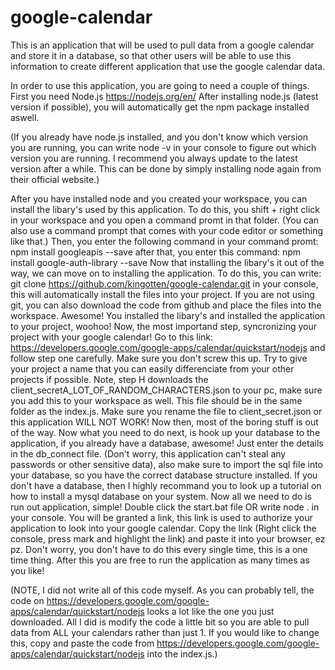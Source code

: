 # google-calendar
This is an application that will be used to pull data from a google calendar and store it in a database, so that other users will be able to use this information to create different application that use the google calendar data.

In order to use this application, you are going to need a couple of things.
First you need Node.js https://nodejs.org/en/
After installing node.js (latest version if possible), you will automatically get the npm package installed aswell.

(If you already have node.js installed, and you don't know which version you are running, you can write node -v in your console to figure out which version you are running. I recommend you always update to the latest version after a while. This can be done by simply installing node again from their official website.)

After you have installed node and you created your workspace, you can install the libary's used by this application. To do this, you shift + right click in your workspace and you open a command promt in that folder. (You can also use a command prompt that comes with your code editor or something like that.)
Then, you enter the following command in your command promt: npm install googleapis --save
after that, you enter this command: npm install google-auth-library --save
Now that installing the libary's it out of the way, we can move on to installing the application.
To do this, you can write: git clone https://github.com/kingotten/google-calendar.git in your console, this will automatically install the files into your project. If you are not using git, you can also download the code from github and place the files into the workspace.
Awesome! You installed the libary's and installed the application to your project, woohoo!
Now, the most importand step, syncronizing your project with your google calendar!
Go to this link: https://developers.google.com/google-apps/calendar/quickstart/nodejs and follow step one carefully. Make sure you don't screw this up. Try to give your project a name that you can easily differenciate from your other projects if possible.
Note, step H downloads the client_secretA_LOT_OF_RANDOM_CHARACTERS.json to your pc, make sure you add this to your workspace as well. This file should be in the same folder as the index.js. Make sure you rename the file to client_secret.json or this application WILL NOT WORK!
Now then, most of the boring stuff is out of the way. Now what you need to do next, is hook up your database to the application, if you already have a database, awesome! Just enter the details in the db_connect file. (Don't worry, this application can't steal any passwords or other sensitive data), also make sure to import the sql file into your database, so you have the correct database structure installed. If you don't have a database, then I highly recommand you to look up a tutorial on how to install a mysql database on your system. Now all we need to do is run out application, simple! Double click the start.bat file OR write node . in your console. You will be granted a link, this link is used to authorize your application to look into your google calendar. Copy the link (Right click the console, press mark and highlight the link) and paste it into your browser, ez pz. Don't worry, you don't have to do this every single time, this is a one time thing. After this you are free to run the application as many times as you like!

(NOTE, I did not write all of this code myself. As you can probably tell, the code on https://developers.google.com/google-apps/calendar/quickstart/nodejs looks a lot like the one you just downloaded. All I did is modify the code a little bit so you are able to pull data from ALL your calendars rather than just 1. If you would like to change this, copy and paste the code from https://developers.google.com/google-apps/calendar/quickstart/nodejs into the index.js.)
